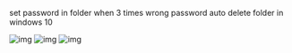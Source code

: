 set password in folder when 3 times wrong password auto delete folder in windows 10

![img](URL "Folder Locker 05-04-2024 09_17_54.png")
![img](URL "Folder Locker 05-04-2024 09_18_31.png.png")
![img](URL "Folder Locker 05-04-2024 09_19_34.png.png")
